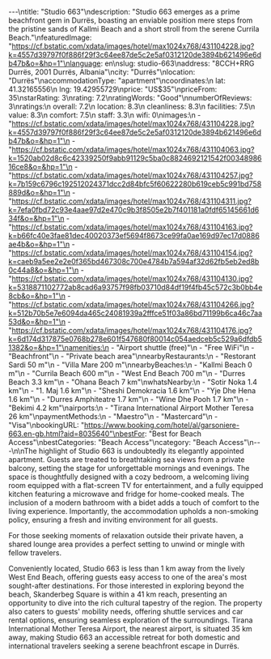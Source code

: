 ---\ntitle: "Studio 663"\ndescription: "Studio 663 emerges as a prime beachfront gem in Durrës, boasting an enviable position mere steps from the pristine sands of Kallmi Beach and a short stroll from the serene Currila Beach."\nfeaturedImage: "https://cf.bstatic.com/xdata/images/hotel/max1024x768/431104228.jpg?k=4557d39797f0f886f29f3c64ee87de5c2e5af0312120de3894b621496e6db47b&o=&hp=1"\nlanguage: en\nslug: studio-663\naddress: "8CCH+RRG Durrës, 2001 Durrës, Albania"\ncity: "Durrës"\nlocation: "Durrës"\naccommodationType: "apartment"\ncoordinates:\n  lat: 41.32165556\n  lng: 19.42955729\nprice: "US$35"\npriceFrom: 35\nstarRating: 3\nrating: 7.2\nratingWords: "Good"\nnumberOfReviews: 3\nratings:\n  overall: 7.2\n  location: 8.3\n  cleanliness: 8.3\n  facilities: 7.5\n  value: 8.3\n  comfort: 7.5\n  staff: 3.3\n  wifi: 0\nimages:\n  - "https://cf.bstatic.com/xdata/images/hotel/max1024x768/431104228.jpg?k=4557d39797f0f886f29f3c64ee87de5c2e5af0312120de3894b621496e6db47b&o=&hp=1"\n  - "https://cf.bstatic.com/xdata/images/hotel/max1024x768/431104063.jpg?k=1520ab02d8c6c42339250f9abb91129c5ba0c8824692121542f0034898616ce8&o=&hp=1"\n  - "https://cf.bstatic.com/xdata/images/hotel/max1024x768/431104257.jpg?k=7b159c6796c192512024371dcc2d84bfc5f60622280b619ceb5c991bd758889d&o=&hp=1"\n  - "https://cf.bstatic.com/xdata/images/hotel/max1024x768/431104311.jpg?k=7efa0fbd72c93e4aae97d2e470c9b3f8505e2b7f401181a0fdf65145661d634f&o=&hp=1"\n  - "https://cf.bstatic.com/xdata/images/hotel/max1024x768/431104163.jpg?k=b66fc40e3fae81dec40020373ef5694f8673ce99fa0ae169d97ec17d0886ae4b&o=&hp=1"\n  - "https://cf.bstatic.com/xdata/images/hotel/max1024x768/431104154.jpg?k=caeb9a5ee2e2e0f365bd467308c700e4784b7a594af32d62fb5eb2ed8b0c44a8&o=&hp=1"\n  - "https://cf.bstatic.com/xdata/images/hotel/max1024x768/431104130.jpg?k=5318871102772ab8cad6a93757f98fb03710d84df19f4fb45c572c3b0bb4e8cb&o=&hp=1"\n  - "https://cf.bstatic.com/xdata/images/hotel/max1024x768/431104266.jpg?k=512b70b5e7e6094da465c24081939a2fffce51f03a86bd71199b6ca46c7aa53d&o=&hp=1"\n  - "https://cf.bstatic.com/xdata/images/hotel/max1024x768/431104176.jpg?k=6d174d317875e0768b278e601f547680f80014c054aedceb5c529a6dfdb51382&o=&hp=1"\namenities:\n  - "Airport shuttle (free)"\n  - "Free WiFi"\n  - "Beachfront"\n  - "Private beach area"\nnearbyRestaurants:\n  - "Restorant Sardi 50 m"\n  - "Villa Mare 200 m"\nnearbyBeaches:\n  - "Kallmi Beach 0 m"\n  - "Currila Beach 600 m"\n  - "West End Beach 700 m"\n  - "Durres Beach 3.3 km"\n  - "Ohana Beach 7 km"\nwhatsNearby:\n  - "Sotir Noka 1.4 km"\n  - "1. Maj 1.6 km"\n  - "Sheshi Demokracia 1.6 km"\n  - "Yje Dhe Hena 1.6 km"\n  - "Durres Amphiteatre 1.7 km"\n  - "Wine Dhe Pooh 1.7 km"\n  - "Bekimi 4.2 km"\nairports:\n  - "Tirana International Airport Mother Teresa 26 km"\npaymentMethods:\n  - "Maestro"\n  - "Mastercard"\n  - "Visa"\nbookingURL: "https://www.booking.com/hotel/al/garsoniere-663.en-gb.html?aid=8035640"\nbestFor: "Best for Beach Access"\nbestCategories: "Beach Access"\ncategory: "Beach Access"\n---\n\nThe highlight of Studio 663 is undoubtedly its elegantly appointed apartment. Guests are treated to breathtaking sea views from a private balcony, setting the stage for unforgettable mornings and evenings. The space is thoughtfully designed with a cozy bedroom, a welcoming living room equipped with a flat-screen TV for entertainment, and a fully equipped kitchen featuring a microwave and fridge for home-cooked meals. The inclusion of a modern bathroom with a bidet adds a touch of comfort to the living experience. Importantly, the accommodation upholds a non-smoking policy, ensuring a fresh and inviting environment for all guests.

For those seeking moments of relaxation outside their private haven, a shared lounge area provides a perfect setting to unwind or mingle with fellow travelers. 

Conveniently located, Studio 663 is less than 1 km away from the lively West End Beach, offering guests easy access to one of the area's most sought-after destinations. For those interested in exploring beyond the beach, Skanderbeg Square is within a 41 km reach, presenting an opportunity to dive into the rich cultural tapestry of the region. The property also caters to guests' mobility needs, offering shuttle services and car rental options, ensuring seamless exploration of the surroundings. Tirana International Mother Teresa Airport, the nearest airport, is situated 35 km away, making Studio 663 an accessible retreat for both domestic and international travelers seeking a serene beachfront escape in Durrës.